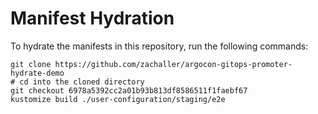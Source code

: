 # Manifest Hydration

To hydrate the manifests in this repository, run the following commands:

```shell
git clone https://github.com/zachaller/argocon-gitops-promoter-hydrate-demo
# cd into the cloned directory
git checkout 6978a5392cc2a01b93b813df8586511f1faebf67
kustomize build ./user-configuration/staging/e2e
```
